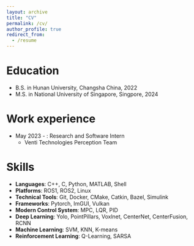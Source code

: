 ```yaml
---
layout: archive
title: "CV"
permalink: /cv/
author_profile: true
redirect_from:
  - /resume
---
```


<!-- {% include base_path %} -->

Education
======
* B.S. in Hunan University, Changsha China, 2022
* M.S. in National University of Singapore, Singpore, 2024

Work experience
======
* May 2023 - : Research and Software Intern
  * Venti Technologies Perception Team

  
Skills
======
* **Languages**: C++, C, Python, MATLAB, Shell
* **Platforms**: ROS1, ROS2, Linux
* **Technical Tools**: Git, Docker, CMake, Catkin, Bazel, Simulink
* **Frameworks**: Pytorch, ImGUI, Vulkan
* **Modern Control System**: MPC, LQR, PID
* **Deep Learning**: Yolo, PointPillars, Voxlnet, CenterNet, CenterFusion, RCNN
* **Machine Learning**: SVM, KNN, K-means
* **Reinforcement Learning**: Q-Learning, SARSA

<!-- Publications
======
  <ul>{% for post in site.publications %}
    {% include archive-single-cv.html %}
  {% endfor %}</ul>
  
Talks
======
  <ul>{% for post in site.talks %}
    {% include archive-single-talk-cv.html %}
  {% endfor %}</ul>
  
Teaching
======
  <ul>{% for post in site.teaching %}
    {% include archive-single-cv.html %}
  {% endfor %}</ul>
  
Service and leadership
======
* Currently signed in to 43 different slack teams -->
